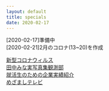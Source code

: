 ```yaml
---
layout: default
title: specials
date: 2020-02-17
---
```

[2020-02-17]準備中<br>
[2020-02-21]2月のコロナ(13~20)を作成

[新型コロナウィルス ](https://kidokun153.github.io/specials/covid-19)<br>
[田中みな実写真集観測部](https://kidokun153.github.io/specials/sincerely-yours.html)<br>
[就活生のための企業実績紹介](https://kidokun153.github.io/specials/shukatsu-jisseki.html)<br>
[めざましテレビ](https://kidokun153.github.io/specials/meza/index.html)<br>
